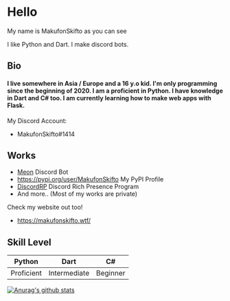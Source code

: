 # Hello

My name is MakufonSkifto as you can see

I like Python and Dart. I make discord bots.

## Bio

#### I live somewhere in Asia / Europe and a 16 y.o kid. I'm only programming since the beginning of 2020. I am a proficient in Python. I have knowledge in Dart and C# too. I am currently learning how to make web apps with Flask.

My Discord Account:
* MakufonSkifto#1414

## Works
* [Meon](https://top.gg/bot/713066005911568424) Discord Bot
* https://pypi.org/user/MakufonSkifto My PyPI Profile
* [DiscordRP](https://github.com/MakufonSkifto/discordrp) Discord Rich Presence Program
* And more.. (Most of my works are private)

Check my website out too!
* https://makufonskifto.wtf/

## Skill Level
| Python        | Dart           | C#             |
| ------------- |----------------|----------------|
| Proficient    | Intermediate   | Beginner       |

[![Anurag's github stats](https://github-readme-stats.vercel.app/api?username=makufonskifto&count_private=true&show_icons=true&theme=dark)](https://github.com/anuraghazra/github-readme-stats)

